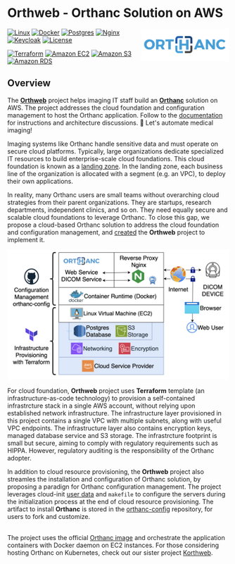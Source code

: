 # Orthweb - Orthanc Solution on AWS
<a href="https://www.orthanc-server.com/"><img style="float" align="right" src="assets/images/orthanc_logo.png" width="200"></a>


[![Linux](https://img.shields.io/badge/Linux-FCC624?logo=linux&logoColor=black)](https://aws.amazon.com/amazon-linux-2)
[![Docker](https://img.shields.io/badge/docker-%230db7ed.svg?logo=docker&logoColor=white)](https://www.docker.com/)
[![Postgres](https://img.shields.io/badge/postgres-%23316192.svg?logo=postgresql&logoColor=white)](https://www.postgresql.org/)
[![Nginx](https://img.shields.io/badge/nginx-%23009639.svg?&logo=nginx&logoColor=white)](https://nginx.org/en/index.html)
[![Keycloak](https://img.shields.io/badge/Keycloak-4D4D4D?logo=keycloak&logoColor=white&style=flat)](https://www.keycloak.org/)
[![License](https://img.shields.io/badge/License-Apache_2.0-blue.svg)](https://opensource.org/licenses/Apache-2.0)

[![Terraform](https://img.shields.io/badge/terraform-%235835CC.svg?logo=terraform&logoColor=white)](https://www.terraform.io/)
[![Amazon EC2](https://img.shields.io/badge/Amazon%20EC2-F90?logo=amazonec2&logoColor=white&style=flat)](https://aws.amazon.com/ec2/)
[![Amazon S3](https://img.shields.io/badge/Amazon%20S3-569A31?logo=amazons3&logoColor=white&style=flat)](https://aws.amazon.com/s3/)
[![Amazon RDS](https://img.shields.io/badge/Amazon%20RDS-527FFF?logo=amazonrds&logoColor=white&style=flat)](https://aws.amazon.com/rds/postgresql/)


## Overview

The **[Orthweb](https://github.com/digihunch/orthweb)** project helps imaging IT staff build an **[Orthanc](https://www.orthanc-server.com/)** solution on AWS. The project addresses the cloud foundation and configuration management to host the Orthanc application. Follow to the [documentation](https://digihunch.github.io/orthweb/) for instructions and architecture discussions. 💪 Let's automate medical imaging!

Imaging systems like Orthanc handle sensitive data and must operate on secure cloud platforms. Typically, large organizations dedicate specialized IT resources to build enterprise-scale cloud foundations. This cloud foundation is known as a [landing zone](https://www.digihunch.com/2022/12/landing-zone-in-aws/). In the landing zone, each business line of the organization is allocated with a segment (e.g. an VPC), to deploy their own applications. 

In reality, many Orthanc users are small teams without overarching cloud strategies from their parent organizations. They are startups, research departments, independent clinics, and so on. They need equally secure and scalable cloud foundations to leverage Orthanc. To close this gap, we propose a cloud-based Orthanc solution to address the cloud foundation and configuration management, and [created](https://www.digihunch.com/2020/11/medical-imaging-web-server-deployment-pipeline/) the **Orthweb** project to implement it. 

  ![Diagram](assets/images/Overview.png)

For cloud foundation, **Orthweb** project uses **Terraform** template (an infrastructure-as-code technology) to provision a self-contained infrastrcture stack in a single AWS account, without relying upon established network infrastructure. The infrastructure layer provisioned in this project contains a single VPC with multiple subnets, along with useful VPC endpoints. The infrastructure layer also contains encryption keys, managed database service and S3 storage. The infrastrcture footprint is small but secure, aiming to comply with regulatory requirements such as HIPPA. However, regulatory auditing is the responsibility of the Orthanc adopter. 

In addition to cloud resource provisioning, the **Orthweb** project also streamles the installation and configuration of Orthanc solution, by proposing a paradign for Orthanc configuration management. The project leverages cloud-init [user data](https://docs.aws.amazon.com/AWSEC2/latest/UserGuide/user-data.html) and `makefile` to configure the servers during the initialization process at the end of cloud resource provisioning. The artifact to install **Orthanc** is stored in the [orthanc-config](https://github.com/digihunchinc/orthanc-config) repository, for users to fork and customize.
<br/><br/>

The project uses the official [Orthanc image](https://hub.docker.com/r/orthancteam/orthanc) and orchestrate the application containers with Docker daemon on EC2 instances. For those considering hosting Orthanc on Kubernetes, check out our sister project [Korthweb](https://github.com/digihunch/korthweb).
